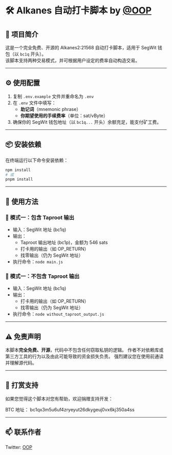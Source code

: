 # 🛠️ Alkanes 自动打卡脚本 by [@OOP](https://x.com/__ababa___)

## 📌 项目简介

这是一个完全免费、开源的 Alkanes2:21568 自动打卡脚本，适用于 SegWit 钱包（以 `bc1q` 开头）。  
该脚本支持两种交易模式，并可根据用户设定的费率自动构造交易。

---

## ⚙️ 使用配置

1. 复制 `.env.example` 文件并重命名为 `.env`
2. 在 `.env` 文件中填写：
   - **助记词**（mnemonic phrase）
   - **你期望使用的手续费率**（单位：sat/vByte）
3. 确保你的 SegWit 钱包地址（以 `bc1q...` 开头）余额充足，能支付矿工费。

---

## 📦 安装依赖

在终端运行以下命令安装依赖：

```bash
npm install
# 或
pnpm install
```

---

## 🚀 使用方法

### 🔹 模式一：包含 Taproot 输出
- 输入：SegWit 地址 (bc1q)
- 输出：
    - Taproot 输出地址 (bc1p)，金额为 546 sats
    - 打卡用的输出（如 OP_RETURN）
    - 找零输出（仍为 SegWit 地址）
- 执行命令：`node main.js`


### 🔹 模式一：不包含 Taproot 输出
- 输入：SegWit 地址 (bc1q)
- 输出：
    - 打卡用的输出（如 OP_RETURN）
    - 找零输出（仍为 SegWit 地址）
- 执行命令：`node without_taproot_output.js`

---

## ⚠️ 免责声明

本脚本**完全免费、开源**，代码中不包含任何窃取私钥的逻辑。
作者不对依赖库或第三方工具的行为以及由此可能导致的资金损失负责。
强烈建议您在使用前通读并理解源代码。

---

## 🙌 打赏支持

如果您觉得这个脚本对您有帮助，欢迎捐赠支持开发：

BTC 地址：
bc1qx3m5u6uf4zryeyut26dkygeuj0vx6kj350a4ss

---

## 📫 联系作者

Twitter: [OOP](https://x.com/__ababa___)

